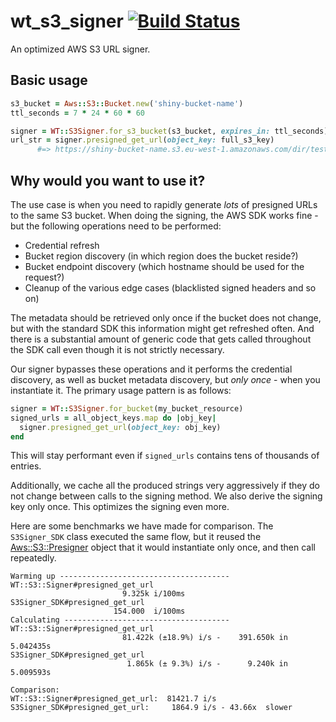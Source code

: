 # wt_s3_signer [![Build Status](https://travis-ci.org/WeTransfer/wt_s3_signer.svg?branch=master)](https://travis-ci.org/WeTransfer/wt_s3_signer)

An optimized AWS S3 URL signer.

## Basic usage

```ruby
s3_bucket = Aws::S3::Bucket.new('shiny-bucket-name')
ttl_seconds = 7 * 24 * 60 * 60

signer = WT::S3Signer.for_s3_bucket(s3_bucket, expires_in: ttl_seconds)
url_str = signer.presigned_get_url(object_key: full_s3_key)
      #=> https://shiny-bucket-name.s3.eu-west-1.amazonaws.com/dir/testobject?X-Amz-Algorithm...
```

## Why would you want to use it?

The use case is when you need to rapidly generate *lots* of presigned URLs to the same S3 bucket. When
doing the signing, the AWS SDK works fine - but the following operations need to be performed:

* Credential refresh
* Bucket region discovery (in which region does the bucket reside?)
* Bucket endpoint discovery (which hostname should be used for the request?)
* Cleanup of the various edge cases (blacklisted signed headers and so on)

The metadata should be retrieved only once if the bucket does not change, but with the standard
SDK this information might get refreshed often. And there is a substantial amount of generic
code that gets called throughout the SDK call even though it is not strictly necessary.

Our signer bypasses these operations and it performs the credential discovery, as well as bucket
metadata discovery, but *only once* - when you instantiate it. The primary usage pattern is as follows:

```ruby
signer = WT::S3Signer.for_bucket(my_bucket_resource)
signed_urls = all_object_keys.map do |obj_key|
  signer.presigned_get_url(object_key: obj_key)
end
```

This will stay performant even if `signed_urls` contains tens of thousands of entries.

Additionally, we cache all the produced strings very aggressively if they do not change between
calls to the signing method. We also derive the signing key only once. This optimizes the signing even more.

Here are some benchmarks we have made for comparison. The `S3Signer_SDK` class executed the same
flow, but it reused the [Aws::S3::Presigner](https://docs.aws.amazon.com/sdk-for-ruby/v3/api/Aws/S3/Presigner.html)
object that it would instantiate only once, and then call repeatedly.

```
Warming up --------------------------------------
WT::S3::Signer#presigned_get_url
                         9.325k i/100ms
S3Signer_SDK#presigned_get_url
                       154.000  i/100ms
Calculating -------------------------------------
WT::S3::Signer#presigned_get_url
                         81.422k (±18.9%) i/s -    391.650k in   5.042435s
S3Signer_SDK#presigned_get_url
                          1.865k (± 9.3%) i/s -      9.240k in   5.009593s

Comparison:
WT::S3::Signer#presigned_get_url:  81421.7 i/s
S3Signer_SDK#presigned_get_url:     1864.9 i/s - 43.66x  slower
```


